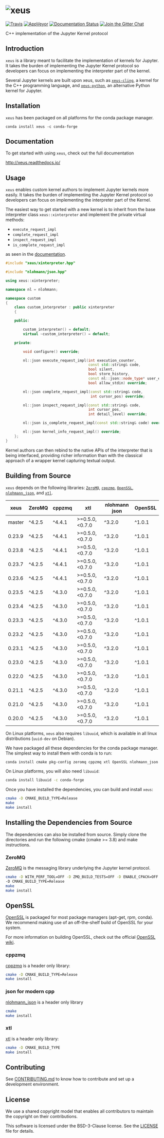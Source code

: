 # ![xeus](docs/source/xeus.svg)

[![Travis](https://travis-ci.org/jupyter-xeus/xeus.svg?branch=master)](https://travis-ci.org/jupyter-xeus/xeus)
[![AppVeyor](https://ci.appveyor.com/api/projects/status/hit9rhq3e09m2qwg?svg=true)](https://ci.appveyor.com/project/jupyter-xeus/xeus)
[![Documentation Status](http://readthedocs.org/projects/xeus/badge/?version=latest)](https://xeus.readthedocs.io/en/latest/?badge=latest)
[![Join the Gitter Chat](https://badges.gitter.im/Join%20Chat.svg)](https://gitter.im/QuantStack/Lobby?utm_source=badge&utm_medium=badge&utm_campaign=pr-badge&utm_content=badge)

C++ implementation of the Jupyter Kernel protocol

## Introduction

`xeus` is a library meant to facilitate the implementation of kernels for Jupyter. It takes the
burden of implementing the Jupyter Kernel protocol so developers can focus on implementing the
interpreter part of the kernel.

Several Jupyter kernels are built upon xeus, such as [`xeus-cling`](https://github.com/jupyter-xeus/xeus-cling),
a kernel for the C++ programming language, and [`xeus-python`](https://github.com/jupyter-xeus/xeus-python), an alternative Python kernel for Jupyter.

## Installation

`xeus` has been packaged on all platforms for the conda package manager.

```
conda install xeus -c conda-forge
```

## Documentation

To get started with using `xeus`, check out the full documentation

http://xeus.readthedocs.io/

## Usage

`xeus` enables custom kernel authors to implement Jupyter kernels more easily. It takes the burden of implementing the Jupyter Kernel protocol so developers can focus on implementing the interpreter part of the Kernel.

The easiest way to get started with a new kernel is to inherit from the base interpreter class `xeus::xinterpreter` and implement the private virtual methods:

- `execute_request_impl`
- `complete_request_impl`
- `inspect_request_impl`
- `is_complete_request_impl`

as seen in the [documentation](http://xeus.readthedocs.io/).


```cpp
#include "xeus/xinterpreter.hpp"

#include "nlohmann/json.hpp"

using xeus::xinterpreter;

namespace nl = nlohmann;

namespace custom
{
    class custom_interpreter : public xinterpreter
    {

    public:

        custom_interpreter() = default;
        virtual ~custom_interpreter() = default;

    private:

        void configure() override;

        nl::json execute_request_impl(int execution_counter,
                                      const std::string& code,
                                      bool silent,
                                      bool store_history,
                                      const nl::json::node_type* user_expressions,
                                      bool allow_stdin) override;

        nl::json complete_request_impl(const std::string& code,
                                       int cursor_pos) override;

        nl::json inspect_request_impl(const std::string& code,
                                      int cursor_pos,
                                      int detail_level) override;

        nl::json is_complete_request_impl(const std::string& code) override;

        nl::json kernel_info_request_impl() override;
    };
}
```

Kernel authors can then rebind to the native APIs of the interpreter that is being interfaced, providing richer information than with the classical approach of a wrapper kernel capturing textual output.

## Building from Source

`xeus` depends on the following libraries: [`ZeroMQ`](https://github.com/zeromq/libzmq),
[`cppzmq`](https://github.com/zeromq/cppzmq), [`OpenSSL`](https://github.com/openssl/openssl),
[`nlohmann_json`](https://github.com/nlohmann/json), and [`xtl`](https://github.com/xtensor-stack/xtl).

|  xeus  | ZeroMQ  | cppzmq  |   xtl          | nlohmann json | OpenSSL |
|--------|---------|---------|----------------|---------------|---------|
| master |  ^4.2.5 |  ^4.4.1 | >=0.5.0,<0.7.0 |      ^3.2.0   |  ^1.0.1 |
| 0.23.9 |  ^4.2.5 |  ^4.4.1 | >=0.5.0,<0.7.0 |      ^3.2.0   |  ^1.0.1 |
| 0.23.8 |  ^4.2.5 |  ^4.4.1 | >=0.5.0,<0.7.0 |      ^3.2.0   |  ^1.0.1 |
| 0.23.7 |  ^4.2.5 |  ^4.4.1 | >=0.5.0,<0.7.0 |      ^3.2.0   |  ^1.0.1 |
| 0.23.6 |  ^4.2.5 |  ^4.4.1 | >=0.5.0,<0.7.0 |      ^3.2.0   |  ^1.0.1 |
| 0.23.5 |  ^4.2.5 |  ^4.3.0 | >=0.5.0,<0.7.0 |      ^3.2.0   |  ^1.0.1 |
| 0.23.4 |  ^4.2.5 |  ^4.3.0 | >=0.5.0,<0.7.0 |      ^3.2.0   |  ^1.0.1 |
| 0.23.3 |  ^4.2.5 |  ^4.3.0 | >=0.5.0,<0.7.0 |      ^3.2.0   |  ^1.0.1 |
| 0.23.2 |  ^4.2.5 |  ^4.3.0 | >=0.5.0,<0.7.0 |      ^3.2.0   |  ^1.0.1 |
| 0.23.1 |  ^4.2.5 |  ^4.3.0 | >=0.5.0,<0.7.0 |      ^3.2.0   |  ^1.0.1 |
| 0.23.0 |  ^4.2.5 |  ^4.3.0 | >=0.5.0,<0.7.0 |      ^3.2.0   |  ^1.0.1 |
| 0.22.0 |  ^4.2.5 |  ^4.3.0 | >=0.5.0,<0.7.0 |      ^3.2.0   |  ^1.0.1 |
| 0.21.1 |  ^4.2.5 |  ^4.3.0 | >=0.5.0,<0.7.0 |      ^3.2.0   |  ^1.0.1 |
| 0.21.0 |  ^4.2.5 |  ^4.3.0 | >=0.5.0,<0.7.0 |      ^3.2.0   |  ^1.0.1 |
| 0.20.0 |  ^4.2.5 |  ^4.3.0 | >=0.5.0,<0.7.0 |      ^3.2.0   |  ^1.0.1 |

On Linux platforms, `xeus` also requires `libuuid`, which is available in all linux distributions (`uuid-dev` on Debian).

We have packaged all these dependencies for the conda package manager. The simplest way to install them with
conda is to run:

```bash
conda install cmake pkg-config zeromq cppzmq xtl OpenSSL nlohmann_json -c conda-forge
```

On Linux platforms, you will also need `libuuid`:

```bash
conda install libuuid -c conda-forge
```

Once you have installed the dependencies, you can build and install `xeus`:

```bash
cmake -D CMAKE_BUILD_TYPE=Release
make
make install
```

## Installing the Dependencies from Source

The dependencies can also be installed from source. Simply clone the directories and run the following cmake (cmake >= 3.8)  and make instructions.

### ZeroMQ

[ZeroMQ](https://github.com/zeromq/libzmq) is the messaging library underlying the Jupyter kernel protocol.

```bash
cmake -D WITH_PERF_TOOL=OFF -D ZMQ_BUILD_TESTS=OFF -D ENABLE_CPACK=OFF
-D CMAKE_BUILD_TYPE=Release
make
make install
```

## OpenSSL

[OpenSSL](https://www.openssl.org/) is packaged for most package managers (apt-get, rpm, conda).
We recommend making use of an off-the-shelf build of OpenSSL for your system.

For more information on building OpenSSL, check out the official [OpenSSL wiki](https://wiki.openssl.org/index.php/Compilation_and_Installation).

### cppzmq

[cppzmq](https://github.com/zeromq/cppzmq) is a header only library:

```bash
cmake -D CMAKE_BUILD_TYPE=Release
make install
```

### json for modern cpp

[nlohmann_json](https://github.com/nlohmann/json) is a header only library

```bash
cmake
make install
```

### xtl

[xtl](https://github.com/xtensor-stack/xtl) is a header only library:

```bash
cmake -D CMAKE_BUILD_TYPE
make install
```

## Contributing

See [CONTRIBUTING.md](./CONTRIBUTING.md) to know how to contribute and set up a development environment.

## License

We use a shared copyright model that enables all contributors to maintain the
copyright on their contributions.

This software is licensed under the BSD-3-Clause license. See the [LICENSE](LICENSE) file for details.
